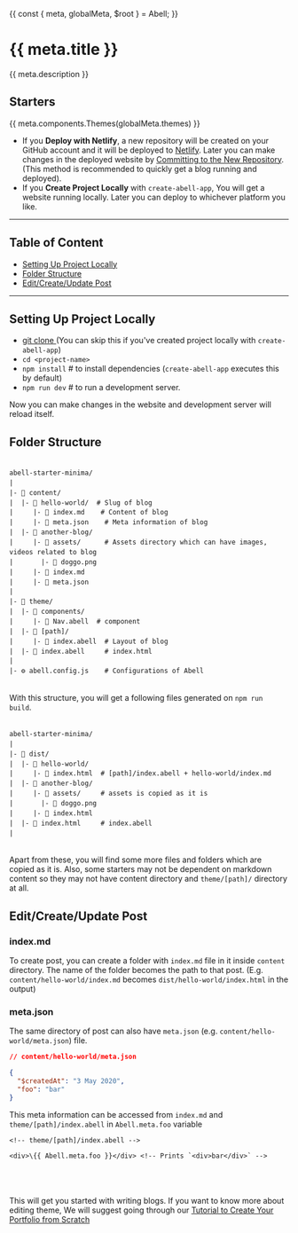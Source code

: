 {{
  const { meta, globalMeta, $root } = Abell;
}}

# {{ meta.title }}

{{ meta.description }}


## Starters
{{ meta.components.Themes(globalMeta.themes) }}


- If you **Deploy with Netlify**, a new repository will be created on your GitHub account and it will be deployed to [Netlify](https://www.netlify.com/). Later you can make changes in the deployed website by  [Committing to the New Repository](https://docs.github.com/en/github/managing-files-in-a-repository/adding-a-file-to-a-repository-using-the-command-line). (This method is recommended to quickly get a blog running and deployed).
- If you **Create Project Locally** with `create-abell-app`, You will get a website running locally. Later you can deploy to whichever platform you like.

---
## Table of Content

- [Setting Up Project Locally](#setting-up-project-locally)
- [Folder Structure](#folder-structure)
- [Edit/Create/Update Post](#editcreateupdate-post)
---

## Setting Up Project Locally

- [git clone <new-repository-url>](https://docs.github.com/en/github/creating-cloning-and-archiving-repositories/cloning-a-repository) (You can skip this if you've created project locally with `create-abell-app`)
- `cd <project-name>` 
- `npm install` # to install dependencies (`create-abell-app` executes this by default)
- `npm run dev`  # to run a development server.

Now you can make changes in the website and development server will reload itself.

## Folder Structure

<pre>
<code class="hljs hljs-shell language-sh" style="line-height: 1.5;">
abell-starter-minima/
|
|- 📂 content/
|  |- 📂 hello-world/  # Slug of blog
|     |- 📄 index.md    # Content of blog
|     |- 📄 meta.json    # Meta information of blog
|  |- 📂 another-blog/
|     |- 📂 assets/      # Assets directory which can have images, videos related to blog
|       |- 📄 doggo.png
|     |- 📄 index.md
|     |- 📄 meta.json
|  
|- 📂 theme/
|  |- 📂 components/
|     |- 📄 Nav.abell  # component
|  |- 📂 [path]/
|     |- 📄 index.abell  # Layout of blog
|  |- 📄 index.abell     # index.html
|
|- ⚙️ abell.config.js    # Configurations of Abell
</code>
</pre>

With this structure, you will get a following files generated on `npm run build`.

<pre>
<code class="hljs hljs-shell language-sh" style="line-height: 1.5;">
abell-starter-minima/
|
|- 📂 dist/
|  |- 📂 hello-world/         
|     |- 📄 index.html  # [path]/index.abell + hello-world/index.md
|  |- 📂 another-blog/         
|     |- 📂 assets/     # assets is copied as it is
|       |- 📄 doggo.png
|     |- 📄 index.html 
|  |- 📄 index.html     # index.abell
|
</code>
</pre>

Apart from these, you will find some more files and folders which are copied as it is. Also, some starters may not be dependent on markdown content so they may not have content directory and `theme/[path]/` directory at all.


## Edit/Create/Update Post

### index.md

To create post, you can create a folder with `index.md` file in it inside `content` directory. The name of the folder becomes the path to that post. (E.g. `content/hello-world/index.md` becomes `dist/hello-world/index.html` in the output)

### meta.json

The same directory of post can also have `meta.json` (e.g. `content/hello-world/meta.json`) file.

```json
// content/hello-world/meta.json

{
  "$createdAt": "3 May 2020",
  "foo": "bar"
}
```

This meta information can be accessed from `index.md` and `theme/[path]/index.abell` in `Abell.meta.foo` variable

```abell
<!-- theme/[path]/index.abell -->

<div>\{{ Abell.meta.foo }}</div> <!-- Prints `<div>bar</div>` -->
```

<br/><br/><br/>
This will get you started with writing blogs. If you want to know more about editing theme, We will suggest going through our [Tutorial to Create Your Portfolio from Scratch]({{$root}}/tutorial/)
